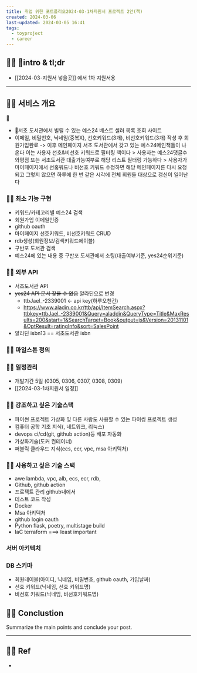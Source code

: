 ```yaml
---
title: 취업 위한 포트폴리오2024-03-1차지원서 프로젝트 2안(책)
created: 2024-03-06
last-updated: 2024-03-05 16:41
tags:
  - toyproject
  - career
---
```


## 👯‍♂️ intro & tl;dr

- [[2024-03-지원서 넣을곳]] 에서 1차 지원서용

--- 

## 👯‍♂️ 서비스 개요


- 서초 도서관에서 빌릴 수 있는 예스24 베스트 셀러 목록 조회 사이트 
- 이메일, 비밀번호, 닉네임(중복X), 선호키워드(3개), 비선호키워드(3개) 작성 후 회원가입완료 -> 이후 메인페이지 서초 도서관에서 갖고 있는 예스24메인책들이 나온다 이는 사용자 선호&비선호 키워드로 필터링 책이다 > 사용자는 예스24댓글수와평점 또는 서초도서관 대출가능여부로 해당 리스트 필터링 가능하다 > 사용자가 마이페이지에서 선홐워드나 비선호 키워드 수정하면 해당 메인페이지른 다시 요청되고 그렇지 않으면 하루에 한 번 같은 시각에 전체 회원들 대상으로 갱신이 일어난다 


### 👯‍♂️ 최소 기능 구현

- 키워드/카테고리별 예스24 검색
- 회원가입 이메일인증
- github oauth
- 마이페이지 선호키워드, 비선호키워드  CRUD
- rdb생성(회원정보/검색키워드에이블)
- 구반포 도서관 검색
- 예스24에 있는 내용 중 구반포 도서관에서 소팅(대출여부기준, yes24순위기준)


### 👯‍♂️ 외부 API

- 서초도서관 API
- ~~yes24 API 문서 찾을 수 없음~~   알라딘으로 변경
	- ttbJael_-2339001 <- api key(하루오천건)
	- https://www.aladin.co.kr/ttb/api/ItemSearch.aspx?ttbkey=ttbJael_-2339001&Query=aladdin&QueryType=Title&MaxResults=200&start=1&SearchTarget=Book&output=js&Version=20131101&OptResult=ratingInfo&sort=SalesPoint
- 알라딘 isbn13 == 서초도서관 isbn 



### 👯‍♂️ 마일스톤 정의



### 👯‍♂️ 일정관리

- 개발기간 5일 (0305, 0306, 0307, 0308, 0309)
- [[2024-03-1차지원서 일정]]


### 👯‍♂️ 강조하고 싶은 기술스택

- 파이썬 프로젝트 가상화 및 다른 사람도 사용할 수 있는 파이썽 프로젝트 생성
- 컴퓨터 공학 기초 지식(, 네트워크, 리눅스)
- devops ci/cd(git, github action)등 배포 자동화
- 가상화기술(도커 컨테이너)
- 퍼블릭 클라우드 지식(ecs, ecr, vpc, msa 아키텍처)

### 👯‍♂️ 사용하고 싶은 기술 스택

- awe lambda, vpc, alb, ecs, ecr, rdb,  
- Github, github action
- 프로젝트 관리 github내에서
- 테스트 코드 작성
- Docker
- Msa 아키텍처
- github login oauth
- Python flask, poetry, multistage build
- IaC terraform  ===> least important

### 서버 아키텍처

### DB 스키마
- 회원테이블(아이디, 닉네임, 비밀번호, github oauth, 가입날짜)
- 선호 키워드(닉네임, 선호 키워드명)
- 비선호 키워드(닉네임, 비선호키워드명)


## 👯‍♂️ Conclustion

Summarize the main points and conclude your post.

--- 

## 👯‍♂️ Ref

- [^1]:  작성자. "제목," 사이트명, 발행날짜, [URL](www.naver.com)

